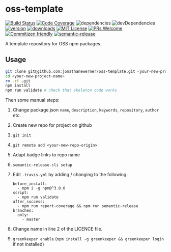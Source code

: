 # oss-template
[![Build Status](https://img.shields.io/travis/jonathanewerner/oss-template.svg?style=flat-square)](https://travis-ci.org/jonathanewerner/oss-template)
[![Code Coverage](https://img.shields.io/codecov/c/github/jonathanewerner/oss-template.svg?style=flat-square)](https://codecov.io/github/jonathanewerner/oss-template)
![dependencies](https://img.shields.io/david/jonathanewerner/oss-template.svg?style=flat-square)
![devDependencies](https://img.shields.io/david/dev/jonathanewerner/oss-template.svg?style=flat-square)
[![version](https://img.shields.io/npm/v/oss-template.svg?style=flat-square)](http://npm.im/oss-template)
[![downloads](https://img.shields.io/npm/dm/oss-template.svg?style=flat-square)](http://npm-stat.com/charts.html?package=oss-template&from=2015-08-01)
[![MIT License](https://img.shields.io/npm/l/oss-template.svg?style=flat-square)](http://opensource.org/licenses/MIT)
[![PRs Welcome](https://img.shields.io/badge/PRs-welcome-brightgreen.svg?style=flat-square)](http://makeapullrequest.com)
[![Commitizen friendly](https://img.shields.io/badge/commitizen-friendly-brightgreen.svg?style=flat-square)](http://commitizen.github.io/cz-cli/)
[![semantic-release](https://img.shields.io/badge/%20%20%F0%9F%93%A6%F0%9F%9A%80-semantic--release-e10079.svg?style=flat-square)](https://github.com/semantic-release/semantic-release)

A template repository for OSS npm packages.

## Usage
```bash
git clone git@github.com:jonathanewerner/oss-template.git <your-new-project-name>
cd <your-new-project-name>
rm -rf .git
npm install
npm run validate # check that skeleton code works
```

Then some manual steps:

1. Change package.json `name`, `description`, `keywords`, `repository`, `author` etc.
2. Create new repo for project on github
3. `git init`
4. `git remote add <your-new-repo-origin>`
5. Adapt badge links to repo name
6. `semantic-release-cli setup`
7. Edit `.travis.yml` by adding / changing to the following:

    ```
    before_install:
      - npm i -g npm@^3.0.0
    script:
      - npm run validate
    after_success:
      - npm run report-coverage && npm run semantic-release
    branches:
      only:
        - master
    ```
8. Change name in line 2 of the LICENCE file.
9. `greenkeeper enable` (`npm install -g greenkeeper && greenkeeper login` if not installed)
